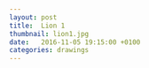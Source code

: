 ```yaml
---
layout: post
title:  Lion 1
thumbnail: lion1.jpg
date:   2016-11-05 19:15:00 +0100
categories: drawings
---
```


